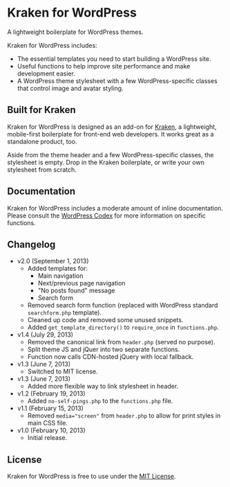 # Kraken for WordPress
A lightweight boilerplate for WordPress themes.

Kraken for WordPress includes:

* The essential templates you need to start building a WordPress site.
* Useful functions to help improve site performance and make development easier.
* A WordPress theme stylesheet with a few WordPress-specific classes that control image and avatar styling.

## Built for Kraken
Kraken for WordPress is designed as an add-on for [Kraken](http://cferdinandi.github.com/kraken/), a lightweight, mobile-first boilerplate for front-end web developers. It works great as a standalone product, too.

Aside from the theme header and a few WordPress-specific classes, the stylesheet is empty. Drop in the Kraken boilerplate, or write your own stylesheet from scratch.

## Documentation
Kraken for WordPress includes a moderate amount of inline documentation. Please consult the [WordPress Codex](http://codex.wordpress.org/Main_Page) for more information on specific functions.

## Changelog
* v2.0 (September 1, 2013)
  * Added templates for:
    * Main navigation
    * Next/previous page navigation
    * "No posts found" message
    * Search form
  * Removed search form function (replaced with WordPress standard `searchform.php` template).
  * Cleaned up  code and removed some unused snippets.
  * Added `get_template_directory()` to `require_once` in `functions.php`.
* v1.4 (July 29, 2013)
  * Removed the canonical link from `header.php` (served no purpose).
  * Split theme JS and jQuer into two separate functions.
  * Function now calls CDN-hosted jQuery with local fallback.
* v1.3 (June 7, 2013)
  * Switched to MIT license.
* v1.3 (June 7, 2013)
  * Added more flexible way to link stylesheet in header.
* v1.2 (February 19, 2013)
  * Added `no-self-pings.php` to the `functions.php` file.
* v1.1 (February 15, 2013)
  * Removed `media="screen"` from `header.php` to allow for print styles in main CSS file.
* v1.0 (February 10, 2013)
  * Initial release.

## License
Kraken for WordPress is free to use under the [MIT License](http://gomakethings.com/mit/).
